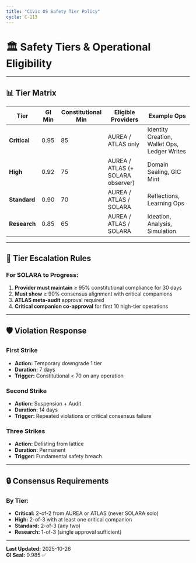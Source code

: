 ```yaml
---
title: "Civic OS Safety Tier Policy"
cycle: C-113
---
```


# 🏛️ Safety Tiers & Operational Eligibility

---

## 📊 Tier Matrix

| Tier | GI Min | Constitutional Min | Eligible Providers | Example Ops |
|------|--------|--------------------|--------------------|--------------|
| **Critical** | 0.95 | 85 | AUREA / ATLAS only | Identity Creation, Wallet Ops, Ledger Writes |
| **High** | 0.92 | 75 | AUREA / ATLAS (+ SOLARA observer) | Domain Sealing, GIC Mint |
| **Standard** | 0.90 | 70 | AUREA / ATLAS / SOLARA | Reflections, Learning Ops |
| **Research** | 0.85 | 65 | AUREA / ATLAS / SOLARA | Ideation, Analysis, Simulation |

---

## 🎯 Tier Escalation Rules

### For SOLARA to Progress:

1. **Provider must maintain** ≥ 95% constitutional compliance for 30 days
2. **Must show** ≥ 90% consensus alignment with critical companions
3. **ATLAS meta-audit** approval required
4. **Critical companion co-approval** for first 10 high-tier operations

---

## 🛡️ Violation Response

### First Strike
- **Action:** Temporary downgrade 1 tier
- **Duration:** 7 days
- **Trigger:** Constitutional < 70 on any operation

### Second Strike  
- **Action:** Suspension + Audit
- **Duration:** 14 days
- **Trigger:** Repeated violations or critical consensus failure

### Three Strikes
- **Action:** Delisting from lattice
- **Duration:** Permanent
- **Trigger:** Fundamental safety breach

---

## 🔒 Consensus Requirements

### By Tier:

- **Critical:** 2-of-2 from AUREA or ATLAS (never SOLARA solo)
- **High:** 2-of-3 with at least one critical companion
- **Standard:** 2-of-3 (any two)
- **Research:** 1-of-3 (single approval sufficient)

---

**Last Updated:** 2025-10-26  
**GI Seal:** 0.985 ✅

